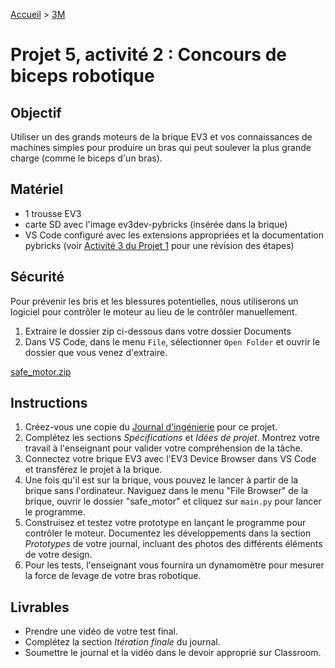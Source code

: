 [Accueil](./index.md) > [3M](./accueil3M.md#projet-5--systèmes-mécaniques)

# Projet 5, activité 2 : Concours de biceps robotique

## Objectif

Utiliser un des grands moteurs de la brique EV3 et vos connaissances de machines simples pour produire un bras qui peut soulever la plus grande charge (comme le biceps d'un bras).

## Matériel

- 1 trousse EV3
- carte SD avec l'image ev3dev-pybricks (insérée dans la brique)
- VS Code configuré avec les extensions appropriées et la documentation pybricks (voir [Activité 3 du Projet 1](./p1-3m_act3.md) pour une révision des étapes)

## Sécurité

Pour prévenir les bris et les blessures potentielles, nous utiliserons un logiciel pour contrôler le moteur au lieu de le contrôler manuellement.

1. Extraire le dossier zip ci-dessous dans votre dossier Documents
1. Dans VS Code, dans le menu `File`, sélectionner `Open Folder` et ouvrir le dossier que vous venez d'extraire.

[safe_motor.zip](./assets/code/pybricks/safe_motor.zip)

## Instructions

1. Créez-vous une copie du <a href="https://docs.google.com/document/d/10qXbG6t7gSBiXH1rWh8tamR85JPlqGgy0t4OaY0Sv2M/view" target="_blank">Journal d'ingénierie</a> pour ce projet.
1. Complétez les sections _Spécifications_ et _Idées de projet_. Montrez votre travail à l'enseignant pour valider votre compréhension de la tâche.
1. Connectez votre brique EV3 avec l'EV3 Device Browser dans VS Code et transférez le projet à la brique.
1. Une fois qu'il est sur la brique, vous pouvez le lancer à partir de la brique sans l'ordinateur. Naviguez dans le menu "File Browser" de la brique, ouvrir le dossier "safe_motor" et cliquez sur `main.py` pour lancer le programme.
1. Construisez et testez votre prototype en lançant le programme pour contrôler le moteur. Documentez les développements dans la section _Prototypes_ de votre journal, incluant des photos des différents éléments de votre design.
1. Pour les tests, l'enseignant vous fournira un dynamomètre pour mesurer la force de levage de votre bras robotique.

## Livrables

- Prendre une vidéo de votre test final.
- Complétez la section _Itération finale_ du journal.
- Soumettre le journal et la vidéo dans le devoir approprié sur Classroom.
